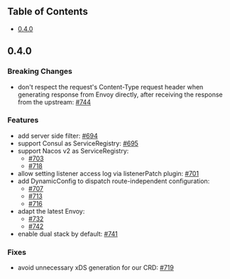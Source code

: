 ## Table of Contents

- [0.4.0](#040)

## 0.4.0

### Breaking Changes

- don't respect the request's Content-Type request header when generating response from Envoy directly, after receiving the response from the upstream: [#744](https://github.com/mosn/htnn/pull/744)

### Features

- add server side filter: [#694](https://github.com/mosn/htnn/pull/694)
- support Consul as ServiceRegistry: [#695](https://github.com/mosn/htnn/pull/695)
- support Nacos v2 as ServiceRegistry:
  - [#703](https://github.com/mosn/htnn/pull/703)
  - [#718](https://github.com/mosn/htnn/pull/718)
- allow setting listener access log via listenerPatch plugin: [#701](https://github.com/mosn/htnn/pull/701)
- add DynamicConfig to dispatch route-independent configuration:
  - [#707](https://github.com/mosn/htnn/pull/707)
  - [#713](https://github.com/mosn/htnn/pull/713)
  - [#716](https://github.com/mosn/htnn/pull/716)
- adapt the latest Envoy:
  - [#732](https://github.com/mosn/htnn/pull/732)
  - [#742](https://github.com/mosn/htnn/pull/742)
- enable dual stack by default: [#741](https://github.com/mosn/htnn/pull/741)

### Fixes

- avoid unnecessary xDS generation for our CRD: [#719](https://github.com/mosn/htnn/pull/719)
